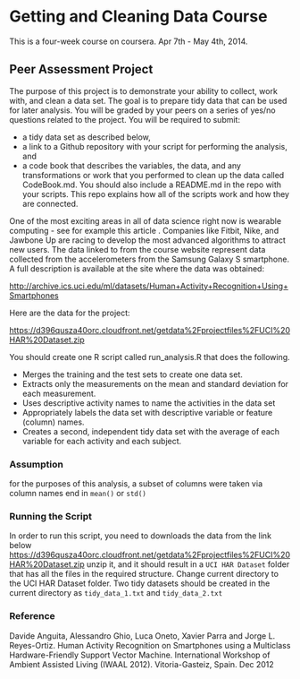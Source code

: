 Getting and Cleaning Data Course
================================

This is a four-week course on coursera. Apr 7th - May 4th, 2014.


## Peer Assessment Project

The purpose of this project is to demonstrate your ability to collect, work with, and clean a data set. The goal is to prepare tidy data that can be used for later analysis. You will be graded by your peers on a series of yes/no questions related to the project. You will be required to submit: 
- a tidy data set as described below, 
- a link to a Github repository with your script for performing the analysis, and 
- a code book that describes the variables, the data, and any transformations or work that you performed to clean up the data called CodeBook.md. You should also include a README.md in the repo with your scripts. This repo explains how all of the scripts work and how they are connected.  

One of the most exciting areas in all of data science right now is wearable computing - see for example this article . Companies like Fitbit, Nike, and Jawbone Up are racing to develop the most advanced algorithms to attract new users. The data linked to from the course website represent data collected from the accelerometers from the Samsung Galaxy S smartphone. A full description is available at the site where the data was obtained: 

http://archive.ics.uci.edu/ml/datasets/Human+Activity+Recognition+Using+Smartphones 

Here are the data for the project: 

https://d396qusza40orc.cloudfront.net/getdata%2Fprojectfiles%2FUCI%20HAR%20Dataset.zip 

You should create one R script called run_analysis.R that does the following. 
- Merges the training and the test sets to create one data set.
- Extracts only the measurements on the mean and standard deviation for each measurement. 
- Uses descriptive activity names to name the activities in the data set
- Appropriately labels the data set with descriptive variable or feature (column) names. 
- Creates a second, independent tidy data set with the average of each variable for each activity and each subject. 


### Assumption
for the purposes of this analysis, a subset of columns were taken via column names end in `mean()` or `std()`


### Running the Script 
In order to run this script, you need to downloads the data from the link below
https://d396qusza40orc.cloudfront.net/getdata%2Fprojectfiles%2FUCI%20HAR%20Dataset.zip 
unzip it, and it should result in a `UCI HAR Dataset` folder that has all the files in the required structure.
Change current directory to the UCI HAR Dataset folder.
Two tidy datasets should be created in the current directory as `tidy_data_1.txt` and `tidy_data_2.txt`

### Reference
Davide Anguita, Alessandro Ghio, Luca Oneto, Xavier Parra and Jorge L. Reyes-Ortiz. Human Activity Recognition on Smartphones using a Multiclass Hardware-Friendly Support Vector Machine. International Workshop of Ambient Assisted Living (IWAAL 2012). Vitoria-Gasteiz, Spain. Dec 2012